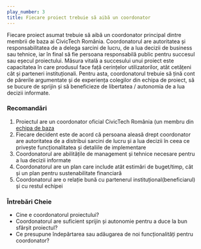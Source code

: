 ```yaml
---
play_number: 3
title: Fiecare proiect trebuie să aibă un coordonator
---
```


Fiecare proiect asumat trebuie să aibă un coordonator principal dintre membrii de baza ai CivicTech România.
Coordonatorul are autoritatea și responsabilitatea de a delega sarcini de lucru, de a lua decizii de business sau tehnice, iar în final să fie persoana responsabilă public pentru succesul sau eșecul proiectului. Măsura vitală a succesului unui proiect este capacitatea în care produsul face față cerințelor utilizatorilor, atât cetățeni cât și parteneri instituționali. Pentru asta, coordonatorul trebuie să țină cont de părerile argumentate și de experiența colegilor din echipa de proiect, să se bucure de sprijin și să beneficieze de libertatea / autonomia de a lua decizii informate. 

### Recomandări
1. Proiectul are un coordonator oficial CivicTech România (un membru din [echipa de baza](https://civictech.ro/cine-suntem#povestea)
2. Fiecare decident este de acord că persoana aleasă drept coordonator are autoritatea de a distribui sarcini de lucru și a lua decizii în ceea ce privește funcționalitatea și detaliile de implementare
3. Coordonatorul are abilitățile de management și tehnice necesare pentru a lua decizii informate
4. Coordonatorul are un plan care include atât estimări de buget/timp, cât și un plan pentru sustenabilitate financiară
5. Coordonatorul are o relație bună cu partenerul instituțional(beneficiarul) și cu restul echipei

### Întrebări Cheie
- Cine e coordonatorul proiectului?
- Coordonatorul are suficient sprijin și autonomie pentru a duce la bun sfârșit proiectul?
- Ce presupune îndepărtarea sau adăugarea de noi funcționalități pentru coordonator? 
